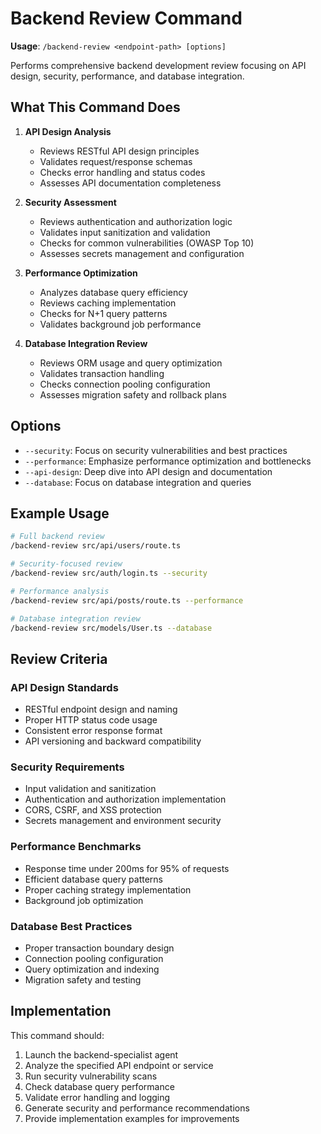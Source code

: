 # Backend Review Command

**Usage**: `/backend-review <endpoint-path> [options]`

Performs comprehensive backend development review focusing on API design, security, performance, and database integration.

## What This Command Does

1. **API Design Analysis**
   - Reviews RESTful API design principles
   - Validates request/response schemas
   - Checks error handling and status codes
   - Assesses API documentation completeness

2. **Security Assessment**
   - Reviews authentication and authorization logic
   - Validates input sanitization and validation
   - Checks for common vulnerabilities (OWASP Top 10)
   - Assesses secrets management and configuration

3. **Performance Optimization**
   - Analyzes database query efficiency
   - Reviews caching implementation
   - Checks for N+1 query patterns
   - Validates background job performance

4. **Database Integration Review**
   - Reviews ORM usage and query optimization
   - Validates transaction handling
   - Checks connection pooling configuration
   - Assesses migration safety and rollback plans

## Options

- `--security`: Focus on security vulnerabilities and best practices
- `--performance`: Emphasize performance optimization and bottlenecks
- `--api-design`: Deep dive into API design and documentation
- `--database`: Focus on database integration and queries

## Example Usage

```bash
# Full backend review
/backend-review src/api/users/route.ts

# Security-focused review
/backend-review src/auth/login.ts --security

# Performance analysis
/backend-review src/api/posts/route.ts --performance

# Database integration review
/backend-review src/models/User.ts --database
```

## Review Criteria

### API Design Standards
- RESTful endpoint design and naming
- Proper HTTP status code usage
- Consistent error response format
- API versioning and backward compatibility

### Security Requirements
- Input validation and sanitization
- Authentication and authorization implementation
- CORS, CSRF, and XSS protection
- Secrets management and environment security

### Performance Benchmarks
- Response time under 200ms for 95% of requests
- Efficient database query patterns
- Proper caching strategy implementation
- Background job optimization

### Database Best Practices
- Proper transaction boundary design
- Connection pooling configuration
- Query optimization and indexing
- Migration safety and testing

## Implementation

This command should:
1. Launch the backend-specialist agent
2. Analyze the specified API endpoint or service
3. Run security vulnerability scans
4. Check database query performance
5. Validate error handling and logging
6. Generate security and performance recommendations
7. Provide implementation examples for improvements